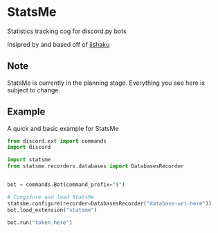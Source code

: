 # StatsMe

Statistics tracking cog for discord.py bots

Insipred by and based off of [jishaku](https://github.com/Gorialis/jishaku)

## Note

StatsMe is currently in the planning stage.
Everything you see here is subject to change.

## Example

A quick and basic example for StatsMe

```py
from discord.ext import commands
import discord

import statsme
from statsme.recorders.databases import DatabasesRecorder


bot = commands.Bot(command_prefix="$")

# Congifure and load StatsMe
statsme.configure(recorder=DatabasesRecorder("database-uri-here"))
bot.load_extension("statsme")

bot.run("token_here")
```

